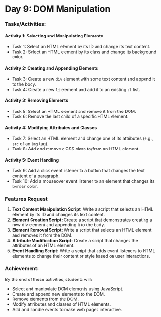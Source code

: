 # Day 9: DOM Manipulation

### Tasks/Activities:

#### Activity 1: Selecting and Manipulating Elements

- Task 1: Select an HTML element by its ID and change its text content.
- Task 2: Select an HTML element by its class and change its background color.

#### Activity 2: Creating and Appending Elements
- Task 3: Create a new `div` element with some text content and append it to the
body.
- Task 4: Create a new `li` element and add it to an existing `ul` list.

#### Activity 3: Removing Elements
- Task 5: Select an HTML element and remove it from the DOM.
- Task 6: Remove the last child of a specific HTML element.

#### Activity 4: Modifying Attributes and Classes
- Task 7: Select an HTML element and change one of its attributes (e.g., `src` of an `img` tag).
- Task 8: Add and remove a CSS class to/from an HTML element.

#### Activity 5: Event Handling
- Task 9: Add a click event listener to a button that changes the text content of a paragraph.
- Task 10: Add a mouseover event listener to an element that changes its border color.

### Features Request 
1. **Text Content Manipulation Script:** Write a script that selects an HTML element by its ID and changes its text content.
2. **Element Creation Script:** Create a script that demonstrates creating a new div element and appending it to the body.
3. **Element Removal Script:** Write a script that selects an HTML element and removes it from the DOM.
4. **Attribute Modification Script:** Create a script that changes the attributes of an HTML element.
5. **Event Handling Script:** Write a script that adds event listeners to HTML elements to change their content or style based on user interactions.

### Achievement: 
By the end of these activities, students will:
- Select and manipulate DOM elements using JavaScript.
- Create and append new elements to the DOM.
- Remove elements from the DOM.
- Modify attributes and classes of HTML elements.
- Add and handle events to make web pages interactive.